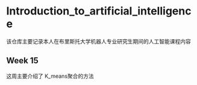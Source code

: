 # Introduction_to_artificial_intelligence
该仓库主要记录本人在布里斯托大学机器人专业研究生期间的人工智能课程内容
## Week 15
这周主要介绍了 K_means聚合的方法